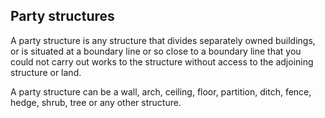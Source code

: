 ##  Party structures

A party structure is any structure that divides separately owned buildings, or
is situated at a boundary line or so close to a boundary line that you could
not carry out works to the structure without access to the adjoining structure
or land.

A party structure can be a wall, arch, ceiling, floor, partition, ditch,
fence, hedge, shrub, tree or any other structure.
